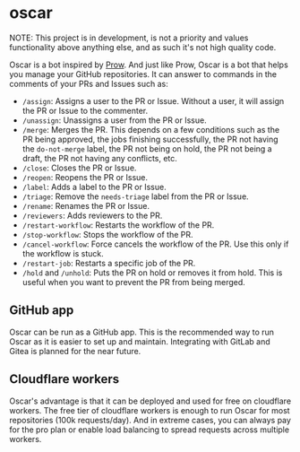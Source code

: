 # oscar

NOTE: This project is in development, is not a priority and values functionality above
anything else, and as such it's not high quality code. 

Oscar is a bot inspired by [Prow](https://docs.prow.k8s.io/docs/).
And just like Prow, Oscar is a bot that helps you manage your GitHub repositories.
It can answer to commands in the comments of your PRs and Issues such
as:

- `/assign`: Assigns a user to the PR or Issue. Without a user, it will assign the PR or
  Issue to the commenter.
- `/unassign`: Unassigns a user from the PR or Issue.
- `/merge`: Merges the PR. This depends on a few conditions such as the PR being
  approved, the jobs finishing successfully, the PR not having the `do-not-merge`
  label, the PR not being on hold, the PR not being a draft, the PR not having any
  conflicts, etc.
- `/close`: Closes the PR or Issue.
- `/reopen`: Reopens the PR or Issue.
- `/label`: Adds a label to the PR or Issue.
- `/triage`: Remove the `needs-triage` label from the PR or Issue.
- `/rename`: Renames the PR or Issue.
- `/reviewers`: Adds reviewers to the PR.
- `/restart-workflow`: Restarts the workflow of the PR.
- `/stop-workflow`: Stops the workflow of the PR.
- `/cancel-workflow`: Force cancels the workflow of the PR. Use this only if the workflow
  is stuck.
- `/restart-job`: Restarts a specific job of the PR.
- `/hold` and `/unhold`: Puts the PR on hold or removes it from hold. This is useful when
  you want to prevent the PR from being merged.

## GitHub app

Oscar can be run as a GitHub app. This is the recommended way to run Oscar as it is
easier to set up and maintain.
Integrating with GitLab and Gitea is planned for the near future.

## Cloudflare workers

Oscar's advantage is that it can be deployed and used for free on cloudflare workers. The
free tier of cloudflare workers is enough to run Oscar for most repositories (100k
requests/day).
And in extreme cases, you can always pay for the pro plan or enable load balancing to 
spread requests across multiple workers.

